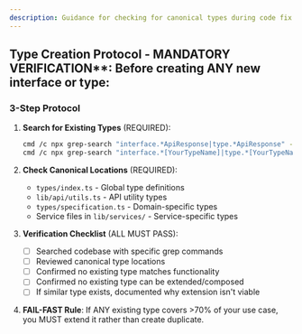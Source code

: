 ```yaml
---
description: Guidance for checking for canonical types during code fix sessions
---
```


## Type Creation Protocol - MANDATORY VERIFICATION**: Before creating ANY new interface or type:

### 3-Step Protocol

1. **Search for Existing Types** (REQUIRED):
   ```bash
   cmd /c npx grep-search "interface.*ApiResponse|type.*ApiResponse" --include="*.ts" --include="*.tsx"
   cmd /c npx grep-search "interface.*[YourTypeName]|type.*[YourTypeName]" --include="*.ts" --include="*.tsx"
   ```

2. **Check Canonical Locations** (REQUIRED):
   - `types/index.ts` - Global type definitions
   - `lib/api/utils.ts` - API utility types  
   - `types/specification.ts` - Domain-specific types
   - Service files in `lib/services/` - Service-specific types

3. **Verification Checklist** (ALL MUST PASS):
   - [ ] Searched codebase with specific grep commands
   - [ ] Reviewed canonical type locations  
   - [ ] Confirmed no existing type matches functionality
   - [ ] Confirmed no existing type can be extended/composed
   - [ ] If similar type exists, documented why extension isn't viable

4. **FAIL-FAST Rule**: If ANY existing type covers >70% of your use case, you MUST extend it rather than create duplicate.


